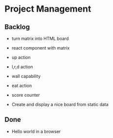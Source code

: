 # Project Management

## Backlog
- turn matrix into HTML board
- react component with matrix
- up action
- l,r,d action
- wall capability
- eat action
- score counter

- Create and display a nice board from static data

## Done
- Hello world in a browser

